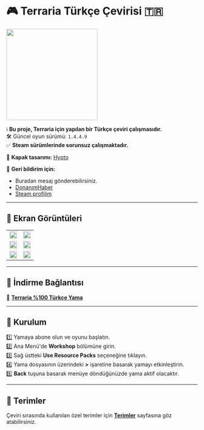 # 🎮 Terraria Türkçe Çevirisi 🇹🇷  
<img src="https://i.imgur.com/DmjgF18.jpg" width="240" height="240"/>  

ℹ **Bu proje, Terraria için yapılan bir Türkçe çeviri çalışmasıdır.**  
🛠 Güncel oyun sürümü: `1.4.4.9`  
✅ **Steam sürümlerinde sorunsuz çalışmaktadır.**  

🎨 **Kapak tasarımı:** [Hypto](https://steamcommunity.com/id/hyptonise/)  

📩 **Geri bildirim için:**  
- Buradan mesaj gönderebilirsiniz.  
- [DonanımHaber](https://forum.donanimhaber.com/profil/794792#!/)  
- [Steam profilim](https://steamcommunity.com/id/qabriel99)  

---

## 📸 Ekran Görüntüleri  

<table style="width: 100%; table-layout: fixed;">
  <tr>
    <td><img src="https://i.imgur.com/pdPlBov.jpg?raw=true" width="100%" height="auto" /></td>
    <td><img src="https://i.imgur.com/Ysjqht4.jpg?raw=true" width="100%" height="auto" /></td>
  </tr>
  <tr>
    <td><img src="https://i.imgur.com/fWI0Tfb.jpg?raw=true" width="100%" height="auto" /></td>
    <td><img src="https://i.imgur.com/vGYX5RH.jpg?raw=true" width="100%" height="auto" /></td>
  </tr>
  <tr>
    <td><img src="https://i.imgur.com/DfSdtVD.jpg?raw=true" width="100%" height="auto" /></td>
    <td><img src="https://i.imgur.com/HeiXyHJ.jpg?raw=true" width="100%" height="auto" /></td>
  </tr>
</table>  

---

## 💾 İndirme Bağlantısı  
🔗 **[Terraria %100 Türkçe Yama](https://steamcommunity.com/sharedfiles/filedetails/?id=2441453094)**  

---

## 📝 Kurulum  

1️⃣ Yamaya abone olun ve oyunu başlatın.  
2️⃣ Ana Menü'de **Workshop** bölümüne girin.  
3️⃣ Sağ üstteki **Use Resource Packs** seçeneğine tıklayın.  
4️⃣ Yama dosyasının üzerindeki **>** işaretine basarak yamayı etkinleştirin.  
5️⃣ **Back** tuşuna basarak menüye döndüğünüzde yama aktif olacaktır.  

---

## 📌 Terimler  
Çeviri sırasında kullanılan özel terimler için **[Terimler](Terimler.md)** sayfasına göz atabilirsiniz.  
